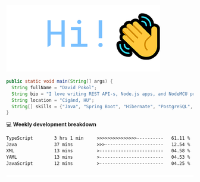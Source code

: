 ![Hi!](assets/images/hi.png)

```java
public static void main(String[] args) {
  String fullName = "David Pokol";
  String bio = "I love writing REST API-s, Node.js apps, and NodeMCU programs";
  String location = "Cigánd, HU";
  String[] skills = {"Java", "Spring Boot", "Hibernate", "PostgreSQL", "Git"};
}
```

💻 **Weekly development breakdown**
<!--START_SECTION:waka-->

```txt
TypeScript        3 hrs 1 min     >>>>>>>>>>>>>>>----------   61.11 %
Java              37 mins         >>>----------------------   12.54 %
XML               13 mins         >------------------------   04.58 %
YAML              13 mins         >------------------------   04.53 %
JavaScript        12 mins         >------------------------   04.25 %
```

<!--END_SECTION:waka-->

![footer](assets/images/footer.png)
